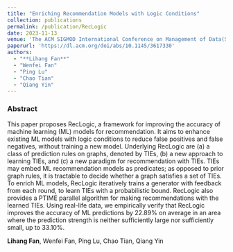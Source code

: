 ```yaml
---
title: "Enriching Recommendation Models with Logic Conditions"
collection: publications
permalink: /publication/RecLogic
date: 2023-11-13
venue: 'The ACM SIGMOD International Conference on Management of Data(SIGMOD)'
paperurl: 'https://dl.acm.org/doi/abs/10.1145/3617330'
authors: 
  - "**Lihang Fan**"
  - "Wenfei Fan"
  - "Ping Lu"
  - "Chao Tian"
  - "Qiang Yin"
---
```


### Abstract
This paper proposes RecLogic, a framework for improving the accuracy of machine learning (ML) models for recommendation. It aims to enhance existing ML models with logic conditions to reduce false positives and false negatives, without training a new model. Underlying RecLogic are (a) a class of prediction rules on graphs, denoted by TIEs, (b) a new approach to learning TIEs, and (c) a new paradigm for recommendation with TIEs. TIEs may embed ML recommendation models as predicates; as opposed to prior graph rules, it is tractable to decide whether a graph satisfies a set of TIEs. To enrich ML models, RecLogic iteratively trains a generator with feedback from each round, to learn TIEs with a probabilistic bound. RecLogic also provides a PTIME parallel algorithm for making recommendations with the learned TIEs. Using real-life data, we empirically verify that RecLogic improves the accuracy of ML predictions by 22.89% on average in an area where the prediction strength is neither sufficiently large nor sufficiently small, up to 33.10%.

**Lihang Fan**, Wenfei Fan, Ping Lu, Chao Tian, Qiang Yin

